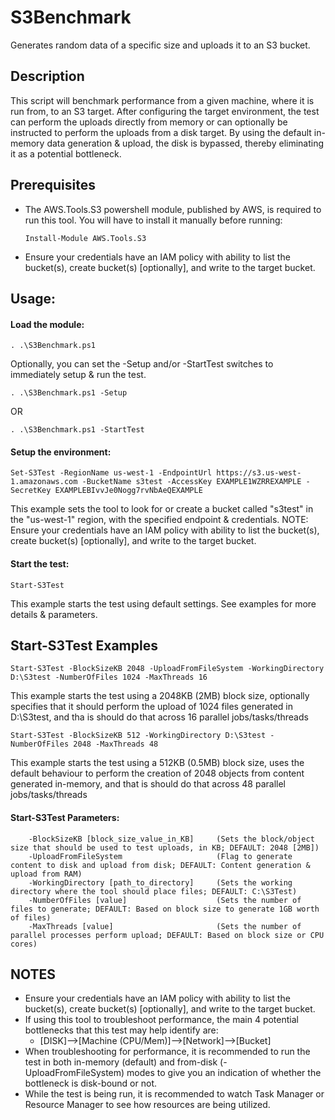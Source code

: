 # S3Benchmark
Generates random data of a specific size and uploads it to an S3 bucket.

## Description
This script will benchmark performance from a given machine, where it is run from, to an S3 target.
After configuring the target environment, the test can perform the uploads directly from memory or can optionally be instructed to perform the uploads from a disk target.
By using the default in-memory data generation & upload, the disk is bypassed, thereby eliminating it as a potential bottleneck.

## Prerequisites
* The AWS.Tools.S3 powershell module, published by AWS, is required to run this tool. You will have to install it manually before running:

      Install-Module AWS.Tools.S3
* Ensure your credentials have an IAM policy with ability to list the bucket(s), create bucket(s) [optionally], and write to the target bucket.

## Usage:
#### Load the module:
    . .\S3Benchmark.ps1
Optionally, you can set the -Setup and/or -StartTest switches to immediately setup & run the test.

    . .\S3Benchmark.ps1 -Setup
OR

    . .\S3Benchmark.ps1 -StartTest

    
#### Setup the environment:
    Set-S3Test -RegionName us-west-1 -EndpointUrl https://s3.us-west-1.amazonaws.com -BucketName s3test -AccessKey EXAMPLE1WZRREXAMPLE -SecretKey EXAMPLEBIvvJe0Nogg7rvNbAeQEXAMPLE
 This example sets the tool to look for or create a bucket called "s3test" in the "us-west-1" region, with the specified endpoint & credentials.
    NOTE: Ensure your credentials have an IAM policy with ability to list the bucket(s), create bucket(s) [optionally], and write to the target bucket.
    
#### Start the test:
    Start-S3Test
This example starts the test using default settings. See examples for more details & parameters.

## Start-S3Test Examples
    Start-S3Test -BlockSizeKB 2048 -UploadFromFileSystem -WorkingDirectory D:\S3test -NumberOfFiles 1024 -MaxThreads 16
This example starts the test using a 2048KB (2MB) block size, optionally specifies that it should perform the upload of 1024 files generated in D:\S3test, and tha is should do that across 16 parallel jobs/tasks/threads

    Start-S3Test -BlockSizeKB 512 -WorkingDirectory D:\S3test -NumberOfFiles 2048 -MaxThreads 48
This example starts the test using a 512KB (0.5MB) block size, uses the default behaviour to perform the creation of 2048 objects from content generated in-memory, and that is should do that across 48 parallel jobs/tasks/threads

#### Start-S3Test Parameters: 
        -BlockSizeKB [block_size_value_in_KB]     (Sets the block/object size that should be used to test uploads, in KB; DEFAULT: 2048 [2MB])
        -UploadFromFileSystem                     (Flag to generate content to disk and upload from disk; DEFAULT: Content generation & upload from RAM)
        -WorkingDirectory [path_to_directory]     (Sets the working directory where the tool should place files; DEFAULT: C:\S3Test)
        -NumberOfFiles [value]                    (Sets the number of files to generate; DEFAULT: Based on block size to generate 1GB worth of files)
        -MaxThreads [value]                       (Sets the number of parallel processes perform upload; DEFAULT: Based on block size or CPU cores)

## NOTES
* Ensure your credentials have an IAM policy with ability to list the bucket(s), create bucket(s) [optionally], and write to the target bucket.
* If using this tool to troubleshoot performance, the main 4 potential bottlenecks that this test may help identify are:
    * [DISK]-->[Machine (CPU/Mem)]-->[Network]-->[Bucket]
* When troubleshooting for performance, it is recommended to run the test in both in-memory (default) and from-disk (-UploadFromFileSystem) modes to give you an indication of whether the bottleneck is disk-bound or not.
* While the test is being run, it is recommended to watch Task Manager or Resource Manager to see how resources are being utilized.
